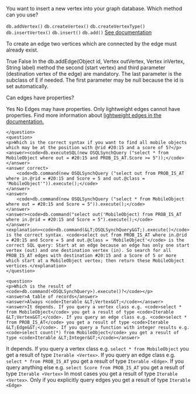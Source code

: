 <quiz name="Using an OrientDB Database with the Java API">
    <question>
    <p>You want to insert a new vertex into your graph database. Which method can you use?</p>
        <answer correct><code>db.addVertex()</code></answer>
        <answer><code>db.createVertex()</code></answer>
        <answer><code>db.createVertexType()</code></answer>
        <answer><code>db.insertVertex()</code></answer>
        <answer><code>db.insert()</code></answer>
        <answer><code>db.add()</code></answer>
        <explanation><a href="http://orientdb.com/docs/last/Graph-Database-Tinkerpop.html#create-a-vertex"> See documentation</a></explanation>
    </question>
    <question>
    <p>To create an edge two vertices which are connected by the edge must already exist.</p>
    <answer correct>True</answer>
    <answer>False</answer>
    <explanation>In the db.addEdge(Object id, Vertex outVertex, Vertex inVertex, String label) method the second (start vertex) and third parameter (destination vertex of the edge) are mandatory. The last parameter is the subclass of E if needed. The first parameter may be null because the id is set automatically. </explanation>
    </question>
    <question>
    <p>Can edges have properties?</p>
    <answer correct>Yes</answer>
    <answer>No</answer>
    <explanation>Edges may have properties. Only lightweight edges cannot have properties. Find more information about <a href="http://orientdb.com/docs/last/Lightweight-Edges.html"> lightweight edges in the documentation.</a>
    </explanation>
    
    </question>
    <question>
    <p>Which is the correct syntax if you want to find all mobile objects which may be at the position with @rid #20:15 and a score of 5?</p>
    <answer><code>db.executeSQL(new OSQLSynchQuery ("select * from MobileObject where out = #20:15 and PROB_IS_AT.Score >= 5"));</code>
    </answer>
    <answer correct>
        <code>db.command(new OSQLSynchQuery ("select out from PROB_IS_AT where in.@rid = #20:15 and Score = 5 and out.@class = 'MobileObject'")).execute();</code>
    </answer>
    <answer>
        <code>db.command(new OSQLSynchQuery ("select * from MobileObject where out = #20:15 and Score = 5")).execute();</code>
    </answer>
    <answer><code>db.command("select out('MobileObject) from PROB_IS_AT where in.@rid = #20:15 and Score = 5").execute();</code>
    </answer>
    <explanation><code>db.command(&LT;OSQLSynchQuery&GT;).execute()</code> is the correct syntax. <code>select out from PROB_IS_AT where in.@rid = #20:15 and Score = 5 and out.@class = 'MobileObject'</code> is the correct SQL query: Start at an edge because an edge has only one start vertex (out) and one destination vertex (in). So search for all PROB_IS_AT edges with destination #20:15 and a Score of 5 or more which start at a MobileObject vertex; then return these MobileObject vertices.</explanation>
    </question>
    
    <question>
    <p>Which is the result of <code>db.command(<OSQLSynchQuery>).execute()?</code></p>
    <answer>A table of records</answer>
    <answer>Always <code>Iterable &LT;Vertex&GT;</code></answer>
    <answer>It depends. If you query a vertex class e.g. <code>select * from MobileObject</code> you get a result of type <code>Iterable &LT;Vertex&GT;</code>. If you query an edge class e.g. <code>select * from PROB_IS_AT</code> you get a result of type <code>Iterable &LT;Edge&GT;</code>. If you query a function with integer results e.g. <code>select count(*) from MobileObject</code> you get a result of type <code>Iterable &LT;Integer&GT;</code></answer>
<answer correct>It depends. If you query a vertex class e.g. <code>select * from MobileObject</code> you get a result of type <code>Iterable &LT;Vertex&GT;</code>. If you query an edge class e.g. <code>select * from PROB_IS_AT</code> you get a result of type <code>Iterable &LT;Edge&GT;</code>. If you query anything else e.g. <code>select Score from PROB_IS_AT</code> you get a result of type <code>Iterable &LT;Vertex&GT;</code></answer>
    <explanation>In most cases you get a result of type <code>Iterable &LT;Vertex&GT;</code>. Only if you explicitly query edges you get a result of type <code>Iterable &LT;Edge&GT;</code></explanation>
    </question>
</quiz>